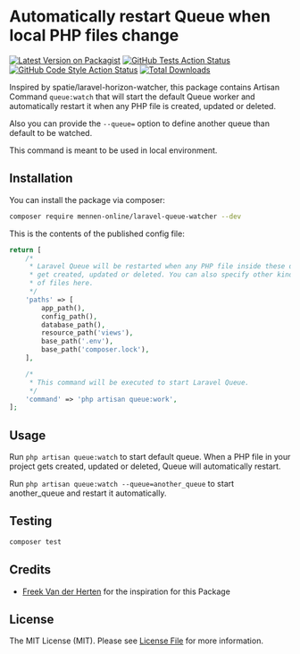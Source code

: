 # Automatically restart Queue when local PHP files change

[![Latest Version on Packagist](https://img.shields.io/packagist/v/mennen-online/laravel-queue-watcher.svg?style=flat-square)](https://packagist.org/packages/mennen-online/laravel-queue-watcher)
[![GitHub Tests Action Status](https://img.shields.io/github/workflow/status/mennen-online/laravel-queue-watcher/run-tests?label=tests)](https://github.com/mennen-online/laravel-queue-watcher/actions?query=workflow%3Arun-tests+branch%3Amain)
[![GitHub Code Style Action Status](https://img.shields.io/github/workflow/status/mennen-online/laravel-queue-watcher/Fix%20PHP%20code%20style%20issues?label=code%20style)](https://github.com/mennen-online/laravel-queue-watcher/actions?query=workflow%3A"Fix+PHP+code+style+issues"+branch%3Amain)
[![Total Downloads](https://img.shields.io/packagist/dt/mennen-online/laravel-queue-watcher.svg?style=flat-square)](https://packagist.org/packages/mennen-online/laravel-queue-watcher)

Inspired by spatie/laravel-horizon-watcher, this package contains Artisan Command `queue:watch` that will start the default Queue worker and automatically restart it
when any PHP file is created, updated or deleted.

Also you can provide the `--queue=` option to define another queue than default to be watched.

This command is meant to be used in local environment.

## Installation

You can install the package via composer:

```bash
composer require mennen-online/laravel-queue-watcher --dev
```

This is the contents of the published config file:

```php
return [
    /*
     * Laravel Queue will be restarted when any PHP file inside these directories
     * get created, updated or deleted. You can also specify other kinds
     * of files here.
     */
    'paths' => [
        app_path(),
        config_path(),
        database_path(),
        resource_path('views'),
        base_path('.env'),
        base_path('composer.lock'),
    ],

    /*
     * This command will be executed to start Laravel Queue.
     */
    'command' => 'php artisan queue:work',
];

```

## Usage

Run `php artisan queue:watch` to start default queue. When a PHP file in your project gets created, updated or deleted, Queue will automatically restart.

Run `php artisan queue:watch --queue=another_queue` to start another_queue and restart it automatically.
## Testing

```bash
composer test
```

## Credits

- [Freek Van der Herten](https://github.com/freekmurze) for the inspiration for this Package

## License

The MIT License (MIT). Please see [License File](LICENSE.md) for more information.
